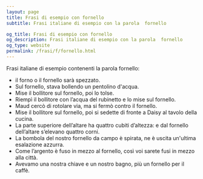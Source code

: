 ```yaml
---
layout: page
title: Frasi di esempio con fornello 
subtitle: Frasi italiane di esempio con la parola  fornello

og_title: Frasi di esempio con fornello 
og_description: Frasi italiane di esempio con la parola  fornello
og_type: website
permalink: /frasi/f/fornello.html
---
```


Frasi italiane di esempio contenenti la parola fornello:


- il forno o il fornello sarà spezzato.
- Sul fornello, stava bollendo un pentolino d'acqua.
- Mise il bollitore sul fornello, poi lo tolse.
- Riempì il bollitore con l’acqua del rubinetto e lo mise sul fornello.
- Maud cercò di rotolare via, ma si fermò contro il fornello.
- Mise il bollitore sul fornello, poi si sedette di fronte a Daisy al tavolo della cucina.
- La parte superiore dell’altare ha quattro cubiti d’altezza: e dal fornello dell’altare s’elevano quattro corni.
- La bombola del nostro fornello da campo è spirata, ne è uscita un'ultima esalazione azzurra.
- Come l’argento è fuso in mezzo al fornello, così voi sarete fusi in mezzo alla città.
- Avevamo una nostra chiave e un nostro bagno, più un fornello per il caffè.
